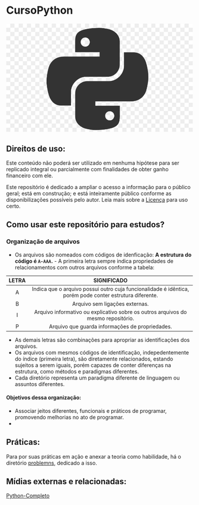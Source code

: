 # CursoPython

![python-logo](readme/python-logo.jpg)

## Direitos de uso:
 Este conteúdo não poderá ser utilizado em nenhuma hipótese para ser replicado integral ou parcialmente com finalidades de obter ganho financeiro com ele.
 
Este repositório é dedicado a ampliar o acesso a informação para o público geral; está em construção; e está inteiramente público conforme as disponibilizações possíveis pelo autor. Leia mais sobre a [Licença](LICENSE) para uso certo.
 
## Como usar este repositório para estudos?

### Organização de arquivos

* Os arquivos são nomeados com códigos de idenficação:
**A estrutura do código é ```A-AAA```.** - A primeira letra sempre indica propriedades de relacionamentos com outros arquivos conforme a tabela:

LETRA | SIGNIFICADO
:---: | :---:
A | Indica que o arquivo possui outro cuja funcionalidade é idêntica, porém pode conter estrutura diferente.
B | Arquivo sem ligações externas.
I | Arquivo informativo ou explicativo sobre os outros arquivos do mesmo repositório.
P | Arquivo que guarda informações de propriedades.

* As demais letras são combinações para apropriar as identificações dos arquivos.
* Os arquivos com mesmos códigos de identificação, indepedentemente do índice (primeira letra), são diretamente relacionados, estando sujeitos a serem iguais, porém capazes de conter diferenças na estrutura, como métodos e paradigmas diferentes.
* Cada diretório representa um paradigma diferente de linguagem ou assuntos diferentes.

#### Objetivos dessa organização:

* Associar jeitos diferentes, funcionais e práticos de programar, promovendo melhorias no ato de programar.
* 

## Práticas:

Para por suas práticas em ação e anexar a teoria como habilidade, há o diretório [problemns](/problems), dedicado a isso.

## Mídias externas e relacionadas:

[Python-Completo](https://nbviewer.jupyter.org/github/rtadewald/Python-Completo-UDEMY/tree/master/Notebooks%20Traduzidos/)

